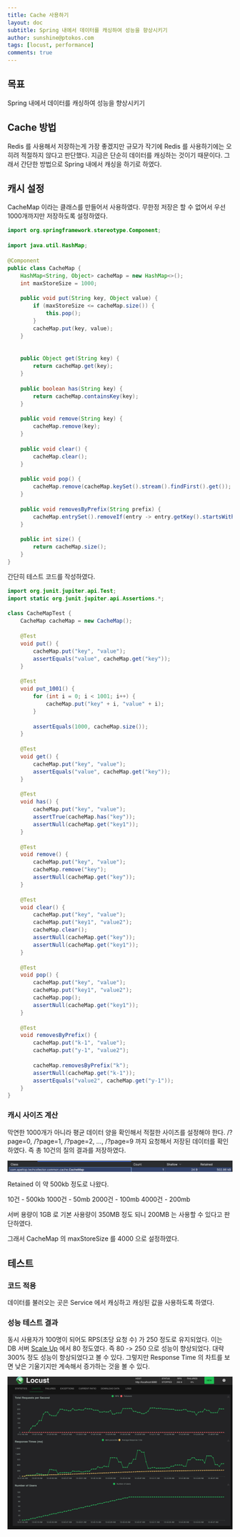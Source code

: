```yaml
---
title: Cache 사용하기
layout: doc
subtitle: Spring 내에서 데이터를 캐싱하여 성능을 향상시키기
author: sunshine@ptokos.com
tags: [locust, performance]
comments: true
---
```



## 목표
Spring 내에서 데이터를 캐싱하여 성능을 향상시키기

## Cache 방법
Redis 를 사용해서 저장하는게 가장 좋겠지만 규모가 작기에 Redis 를 사용하기에는 오히려 적절하지 않다고 판단했다.
지금은 단순히 데이터를 캐싱하는 것이기 때문이다. 그래서 간단한 방법으로 Spring 내에서 캐싱을 하기로 하였다.


## 캐시 설정
CacheMap 이라는 클래스를 만들어서 사용하였다.
무한정 저장은 할 수 없어서 우선 1000개까지만 저장하도록 설정하였다.


```java
import org.springframework.stereotype.Component;

import java.util.HashMap;

@Component
public class CacheMap {
    HashMap<String, Object> cacheMap = new HashMap<>();
    int maxStoreSize = 1000;

    public void put(String key, Object value) {
        if (maxStoreSize <= cacheMap.size()) {
            this.pop();
        }
        cacheMap.put(key, value);
    }


    public Object get(String key) {
        return cacheMap.get(key);
    }

    public boolean has(String key) {
        return cacheMap.containsKey(key);
    }

    public void remove(String key) {
        cacheMap.remove(key);
    }

    public void clear() {
        cacheMap.clear();
    }

    public void pop() {
        cacheMap.remove(cacheMap.keySet().stream().findFirst().get());
    }

    public void removesByPrefix(String prefix) {
        cacheMap.entrySet().removeIf(entry -> entry.getKey().startsWith(prefix));
    }

    public int size() {
        return cacheMap.size();
    }
}
```

간단히 테스트 코드를 작성하였다.

```java
import org.junit.jupiter.api.Test;
import static org.junit.jupiter.api.Assertions.*;

class CacheMapTest {
    CacheMap cacheMap = new CacheMap();

    @Test
    void put() {
        cacheMap.put("key", "value");
        assertEquals("value", cacheMap.get("key"));
    }

    @Test
    void put_1001() {
        for (int i = 0; i < 1001; i++) {
            cacheMap.put("key" + i, "value" + i);
        }

        assertEquals(1000, cacheMap.size());
    }

    @Test
    void get() {
        cacheMap.put("key", "value");
        assertEquals("value", cacheMap.get("key"));
    }

    @Test
    void has() {
        cacheMap.put("key", "value");
        assertTrue(cacheMap.has("key"));
        assertNull(cacheMap.get("key1"));
    }

    @Test
    void remove() {
        cacheMap.put("key", "value");
        cacheMap.remove("key");
        assertNull(cacheMap.get("key"));
    }

    @Test
    void clear() {
        cacheMap.put("key", "value");
        cacheMap.put("key1", "value2");
        cacheMap.clear();
        assertNull(cacheMap.get("key"));
        assertNull(cacheMap.get("key1"));
    }

    @Test
    void pop() {
        cacheMap.put("key", "value");
        cacheMap.put("key1", "value2");
        cacheMap.pop();
        assertNull(cacheMap.get("key1"));
    }

    @Test
    void removesByPrefix() {
        cacheMap.put("k-1", "value");
        cacheMap.put("y-1", "value2");

        cacheMap.removesByPrefix("k");
        assertNull(cacheMap.get("k-1"));
        assertEquals("value2", cacheMap.get("y-1"));
    }
}
```

### 캐시 사이즈 계산
막연한 1000개가 아니라 평균 데이터 양을 확인해서 적절한 사이즈를 설정해야 한다.
/?page=0, /?page=1, /?page=2, ...,  /?page=9 까지 요청해서 저장된 데이터를 확인하였다.
즉 총 10건의 질의 결과를 저장하였다.

![techcollection-performance-improve-4-1.png](/assets/img/techcollection-performance-improve/4-1.png)

Retained 이 약 500kb 정도로 나왔다.

10건 - 500kb
1000건 - 50mb
2000건 - 100mb
4000건 - 200mb

서버 용량이 1GB 로 기본 사용량이 350MB 정도 되니 200MB 는 사용할 수 있다고 판단하였다.

그래서 CacheMap 의 maxStoreSize 를 4000 으로 설정하였다.


## 테스트
### 코드 적용
데이터를 불러오는 곳은 Service 에서 캐싱하고 캐싱된 값을 사용하도록 하였다.

### 성능 테스트 결과
동시 사용자가 100명이 되어도 RPS(초당 요청 수) 가 250 정도로 유지되었다. 이는 DB 서버 [Scale Up](/docs/techcollection-performance-improve/2024-02-03-db-scaleup/) 에서 80 정도였다.
즉 80 -> 250 으로 성능이 향상되었다. 대략 300% 정도 성능이 향상되었다고 볼 수 있다.
그렇지만 Response Time 의 차트를 보면 낮은 기울기지만 계속해서 증가하는 것을 볼 수 있다.

![techcollection-performance-improve-4-2.png](/assets/img/techcollection-performance-improve/4-2.png)
